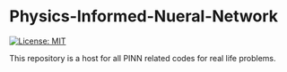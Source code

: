 # Physics-Informed-Nueral-Network
[![License: MIT](https://img.shields.io/badge/License-MIT-yellow.svg)](https://opensource.org/licenses/MIT)

This repository is a host for all PINN related codes for real life problems.

